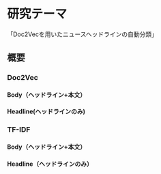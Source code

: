 # 研究テーマ<br>
「Doc2Vecを用いたニュースヘッドラインの自動分類」<br>
## 概要<br>
### Doc2Vec<br>
#### Body（ヘッドライン+本文）<br>

#### Headline(ヘッドラインのみ)<br>

### TF-IDF<br>
#### Body（ヘッドライン+本文）<br>

#### Headline（ヘッドラインのみ）<br>
